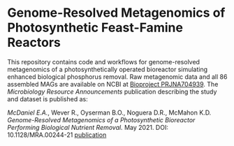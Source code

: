 # Genome-Resolved Metagenomics of Photosynthetic Feast-Famine Reactors 

This repository contains code and workflows for genome-resolved metagenomics of a photosynthetically operated bioreactor simulating enhanced biological phosphorus removal. Raw metagenomic data and all 86 assembled MAGs are available on NCBI at [Bioproject PRJNA704939](https://www.ncbi.nlm.nih.gov/bioproject/PRJNA704939). The _Microbiology Resource Announcements_ publication describing the study and dataset is published as: 

*McDaniel E.A.*, Wever R., Oyserman B.O., Noguera D.R., McMahon K.D. *Genome-Resolved Metagenomics of a Photosynthetic Bioreactor Performing Biological Nutrient Removal.* May 2021. DOI: 10.1128/MRA.00244-21 [publication](https://mra.asm.org/content/10/18/e00244-21)

